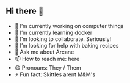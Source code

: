 ## Hi there 👋

- 🔭 I’m currently working on computer things
- 🌱 I’m currently learning docker
- 👯 I’m looking to collaborate. Seriously!
- 🤔 I’m looking for help with baking recipes
- 💬 Ask me about Arcane
- 📫 How to reach me: here
- 😄 Pronouns: They / Them
- ⚡ Fun fact: Skittles arent M&M's
